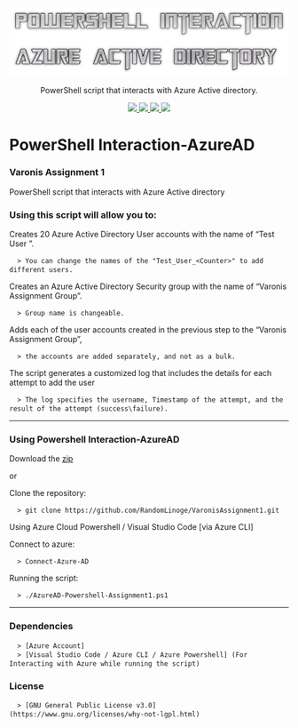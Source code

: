 <p align="center">
  <img src="https://github.com/CrunchCorps/Powershell-AzureAD/blob/main/Assignment1logo.png">
  <p align="center">PowerShell script that interacts with Azure Active directory.</p>
  <p align="center">
  </a>
    <a href="https://github.com/CrunchCorps/Powershell-AzureAD">
      <img src="https://img.shields.io/badge/Version-0.1.3-blue.svg">
        <img src="https://img.shields.io/badge/Release%20Date-September%202022-informational">
  <img src="https://shields.io/badge/Powershell-100%25-red">
  <img src="https://shields.io/badge/platform-Azure%20active%20directory-red">
    </a>
  </p>
</p>

# PowerShell Interaction-AzureAD #
### Varonis Assignment 1 ###
PowerShell script that interacts with Azure Active directory

### Using this script will allow you to: ###

Creates 20 Azure Active Directory User accounts with the name of “Test User <Counter>”.
  
      > You can change the names of the "Test_User_<Counter>" to add different users.
  
Creates an Azure Active Directory Security group with the name of “Varonis Assignment Group”.
  
      > Group name is changeable.
  
Adds each of the user accounts created in the previous step to the “Varonis Assignment Group”,
  
      > the accounts are added separately, and not as a bulk.
  
The script generates a customized log that includes the details for each attempt to add the user 
  
      > The log specifies the username, Timestamp of the attempt, and the result of the attempt (success\failure).
---
  
### Using Powershell Interaction-AzureAD ###
    
Download the [zip](../../main.zip)

  or

Clone the repository:

      > git clone https://github.com/RandomLinoge/VaronisAssignment1.git
  
Using Azure Cloud Powershell / Visual Studio Code [via Azure CLI]

Connect to azure:
  
      > Connect-Azure-AD

Running the script:
  
      > ./AzureAD-Powershell-Assignment1.ps1

---
  
### Dependencies ###
  
      > [Azure Account] 
      > [Visual Studio Code / Azure CLI / Azure Powershell] (For Interacting with Azure while running the script)
   
### License ###

      > [GNU General Public License v3.0] (https://www.gnu.org/licenses/why-not-lgpl.html)
